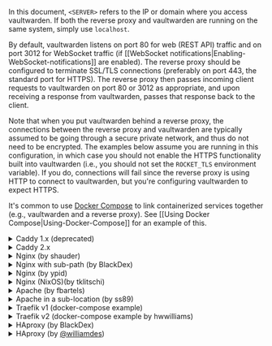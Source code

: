In this document, `<SERVER>` refers to the IP or domain where you access vaultwarden. If both the reverse proxy and vaultwarden are running on the same system, simply use `localhost`.

By default, vaultwarden listens on port 80 for web (REST API) traffic and on port 3012 for WebSocket traffic (if [[WebSocket notifications|Enabling-WebSocket-notifications]] are enabled). The reverse proxy should be configured to terminate SSL/TLS connections (preferably on port 443, the standard port for HTTPS). The reverse proxy then passes incoming client requests to vaultwarden on port 80 or 3012 as appropriate, and upon receiving a response from vaultwarden, passes that response back to the client.

Note that when you put vaultwarden behind a reverse proxy, the connections between the reverse proxy and vaultwarden are typically assumed to be going through a secure private network, and thus do not need to be encrypted. The examples below assume you are running in this configuration, in which case you should not enable the HTTPS functionality built into vaultwarden (i.e., you should not set the `ROCKET_TLS` environment variable). If you do, connections will fail since the reverse proxy is using HTTP to connect to vaultwarden, but you're configuring vaultwarden to expect HTTPS.

It's common to use [Docker Compose](https://docs.docker.com/compose/) to link containerized services together (e.g., vaultwarden and a reverse proxy). See [[Using Docker Compose|Using-Docker-Compose]] for an example of this.

<details>
<summary>Caddy 1.x (deprecated)</summary><br/>

Caddy can also automatically enable HTTPS in some circumstances, check the [docs](https://caddyserver.com/v1/docs/automatic-https).
```nginx
:443 {
  tls ${SSLCERTIFICATE} ${SSLKEY}
  # or 'tls self_signed' to generate a self-signed certificate

  # This setting may have compatibility issues with some browsers
  # (e.g., attachment downloading on Firefox). Try disabling this
  # if you encounter issues.
  gzip

  # The negotiation endpoint is also proxied to Rocket
  proxy /notifications/hub/negotiate <SERVER>:80 {
    transparent
  }

  # Notifications redirected to the websockets server
  proxy /notifications/hub <SERVER>:3012 {
    websocket
  }

  # Proxy the Root directory to Rocket
  proxy / <SERVER>:80 {
    transparent
  }
}
```
</details>

<details>
<summary>Caddy 2.x</summary><br/>

Caddy 2 can automatically enable HTTPS in some circumstances, check the [docs](https://caddyserver.com/docs/automatic-https).

In the Caddyfile syntax, `{$VAR}` denotes the value of the environment variable `VAR`.
If you prefer, you can also directly specify a value instead of substituting an env var value.

```
{$DOMAIN}:443 {
  log {
    level INFO
    output file {$LOG_FILE} {
      roll_size 10MB
      roll_keep 10
    }
  }

  # Uncomment this if you want to get a cert via ACME (Let's Encrypt or ZeroSSL).
  # tls {$EMAIL}

  # Or uncomment this if you're providing your own cert. You would also use this option
  # if you're running behind Cloudflare.
  # tls {$SSL_CERT_PATH} {$SSL_KEY_PATH}

  # This setting may have compatibility issues with some browsers
  # (e.g., attachment downloading on Firefox). Try disabling this
  # if you encounter issues.
  encode gzip

  # Uncomment to allow access to the admin interface only from local networks
  # @insecureadmin {
  #   not remote_ip 192.168.0.0/16 172.16.0.0/12 10.0.0.0/8
  #   path /admin*
  # }
  # redir @insecureadmin /

  # Notifications redirected to the websockets server
  reverse_proxy /notifications/hub <SERVER>:3012

  # Proxy everything else to Rocket
  reverse_proxy <SERVER>:80 {
       # Send the true remote IP to Rocket, so that vaultwarden can put this in the
       # log, so that fail2ban can ban the correct IP.
       header_up X-Real-IP {remote_host}
  }
}
```
</details>

<details>
<summary>Nginx (by shauder)</summary><br/>

```nginx
server {
  listen 443 ssl http2;
  server_name vault.*;
  
  # Specify SSL config if using a shared one.
  #include conf.d/ssl/ssl.conf;
  
  # Allow large attachments
  client_max_body_size 128M;

  location / {
    proxy_pass http://<SERVER>:80;
    proxy_set_header Host $host;
    proxy_set_header X-Real-IP $remote_addr;
    proxy_set_header X-Forwarded-For $proxy_add_x_forwarded_for;
    proxy_set_header X-Forwarded-Proto $scheme;
  }
  
  location /notifications/hub {
    proxy_pass http://<SERVER>:3012;
    proxy_set_header Upgrade $http_upgrade;
    proxy_set_header Connection "upgrade";
  }
  
  location /notifications/hub/negotiate {
    proxy_pass http://<SERVER>:80;
  }

  # Optionally add extra authentication besides the ADMIN_TOKEN
  # If you don't want this, leave this part out
  location /admin {
    # See: https://docs.nginx.com/nginx/admin-guide/security-controls/configuring-http-basic-authentication/
    auth_basic "Private";
    auth_basic_user_file /path/to/htpasswd_file;

    proxy_set_header Host $host;
    proxy_set_header X-Real-IP $remote_addr;
    proxy_set_header X-Forwarded-For $proxy_add_x_forwarded_for;
    proxy_set_header X-Forwarded-Proto $scheme;

    proxy_pass http://<SERVER>:80;
  }

}
```
</details>

<details>
<summary>Nginx with sub-path (by BlackDex)</summary><br/>

In this example vaultwarden will be available via https://bitwarden.example.tld/vault/<br/>
If you want to use any other sub-path, like `bitwarden` or `secret-vault` you should change `/vault/` in the example below to match.<br/>
<br/>
For this to work you need to configure your `DOMAIN` variable to match so it should look like:

```ini
; Add the sub-path! Else this will not work!
DOMAIN=https://bitwarden.example.tld/vault/
```

```nginx
# Define the server IP and ports here.
upstream vaultwarden-default { server 127.0.0.1:8080; }
upstream vaultwarden-ws { server 127.0.0.1:3012; }

# Redirect HTTP to HTTPS
server {
    listen 80;
    listen [::]:80;
    server_name vaultwarden.example.tld;
    return 301 https://$host$request_uri;
}

server {
    listen 443 ssl http2;
    listen [::]:443 ssl http2;
    server_name vaultwarden.example.tld;

    # Specify SSL Config when needed
    #ssl_certificate /path/to/certificate/letsencrypt/live/vaultwarden.example.tld/fullchain.pem;
    #ssl_certificate_key /path/to/certificate/letsencrypt/live/vaultwarden.example.tld/privkey.pem;
    #ssl_trusted_certificate /path/to/certificate/letsencrypt/live/vaultwarden.example.tld/fullchain.pem;

    client_max_body_size 128M;

    ## Using a Sub Path Config
    # Path to the root of your installation
    location /vault/ {
      proxy_set_header Host $host;
      proxy_set_header X-Real-IP $remote_addr;
      proxy_set_header X-Forwarded-For $proxy_add_x_forwarded_for;
      proxy_set_header X-Forwarded-Proto $scheme;

      proxy_pass http://vaultwarden-default;
    }

    location /vault/notifications/hub/negotiate {
      proxy_set_header Host $host;
      proxy_set_header X-Real-IP $remote_addr;
      proxy_set_header X-Forwarded-For $proxy_add_x_forwarded_for;
      proxy_set_header X-Forwarded-Proto $scheme;

      proxy_pass http://vaultwarden-default;
    }

    location /vault/notifications/hub {
      proxy_set_header Upgrade $http_upgrade;
      proxy_set_header Connection $http_connection;
      proxy_set_header X-Real-IP $remote_addr;

      proxy_pass http://vaultwarden-ws;
    }

    # Optionally add extra authentication besides the ADMIN_TOKEN
    # If you don't want this, leave this part out
    location ^~ /vault/admin {
      # See: https://docs.nginx.com/nginx/admin-guide/security-controls/configuring-http-basic-authentication/
      auth_basic "Private";
      auth_basic_user_file /path/to/htpasswd_file;

      proxy_set_header Host $host;
      proxy_set_header X-Real-IP $remote_addr;
      proxy_set_header X-Forwarded-For $proxy_add_x_forwarded_for;
      proxy_set_header X-Forwarded-Proto $scheme;

      proxy_pass http://vaultwarden-default;
    }

}
```
</details>

<details>
<summary>Nginx (by ypid)</summary><br/>

Ansible inventory example that uses DebOps to configure nginx as a reverse proxy for vaultwarden. I choose to go with the PSK in the URL for additional security to not expose the API to everyone on the Internet because the client apps do not support client certificates yet (I tested it). Note: Using subpath/PSK requires to patch the source code and recompile, ref: https://github.com/dani-garcia/vaultwarden/issues/241#issuecomment-436376497. /admin is untested. For general discussion about subpath hosting for security refer to: https://github.com/debops/debops/issues/1233

```YAML
bitwarden__fqdn: 'vault.example.org'

nginx__upstreams:

  - name: 'bitwarden'
    type: 'default'
    enabled: True
    server: 'localhost:8000'

nginx__servers:

  - name: '{{ bitwarden__fqdn }}'
    filename: 'debops.bitwarden'
    by_role: 'debops.bitwarden'
    favicon: False
    root: '/usr/share/vaultwarden/web-vault'

    location_list:

      - pattern: '/'
        options: |-
          deny all;

      - pattern: '= /ekkP9wtJ_psk_changeme_Hr9CCTud'
        options: |-
          return 307 $scheme://$host$request_uri/;

      ## All the security HTTP headers would then need to be set by nginx as well.
      # - pattern: '/ekkP9wtJ_psk_changeme_Hr9CCTud/'
      #   options: |-
      #     alias /usr/share/vaultwarden/web-vault/;

      - pattern: '/ekkP9wtJ_psk_changeme_Hr9CCTud/'
        options: |-
          proxy_set_header Host              $host;
          # proxy_set_header X-Real-IP         $remote_addr;
          # proxy_set_header X-Forwarded-For   $proxy_add_x_forwarded_for;
          proxy_set_header X-Forwarded-Proto $scheme;
          proxy_set_header X-Forwarded-Port  443;

          proxy_pass http://bitwarden;

      ## Do not use the icons features as long as it reveals all domains from
      ## our credentials to the server.
      - pattern: '/ekkP9wtJ_psk_changeme_Hr9CCTud/icons/'
        options: |-
          access_log off;
          log_not_found off;
          deny all;
```
</details>

<details>
<summary>Nginx (NixOS)(by tklitschi)</summary><br/>

Example NixOS nginx config. For more Information about NixOS Deployment see [Deployment Wiki page](https://github.com/dani-garcia/vaultwarden/wiki/Deployment-examples).


```nix
{ config, ... }:
{
  security.acme.acceptTerms = true;
  security.acme.email = "me@example.com";
  security.acme.certs = {

    "bw.example.com" = {
      group = "vaultwarden";
      keyType = "rsa2048";
      allowKeysForGroup = true;
    };
  };

  services.nginx = {
    enable = true;

    recommendedGzipSettings = true;
    recommendedOptimisation = true;
    recommendedProxySettings = true;
    recommendedTlsSettings = true;

    virtualHosts = {
      "bw.example.com" = {
        forceSSL = true;
        enableACME = true;
        locations."/" = {
          proxyPass = "http://localhost:8812"; #changed the default rocket port due to some conflict
          proxyWebsockets = true;
        };
        locations."/notifications/hub" = {
          proxyPass = "http://localhost:3012";
          proxyWebsockets = true;
        };
        locations."/notifications/hub/negotiate" = {
          proxyPass = "http://localhost:8812";
          proxyWebsockets = true;
        };
      };
    };
  };
}

```
</details>
<details>
<summary>Apache (by fbartels)</summary><br/>

Remember to enable `mod_proxy_wstunnel` and `mod_proxy_http`, for example with: `a2enmod proxy_wstunnel` and `a2enmod proxy_http`.
```apache
<VirtualHost *:443>
    SSLEngine on
    ServerName bitwarden.$hostname.$domainname

    SSLCertificateFile ${SSLCERTIFICATE}
    SSLCertificateKeyFile ${SSLKEY}
    SSLCACertificateFile ${SSLCA}
    ${SSLCHAIN}

    ErrorLog \${APACHE_LOG_DIR}/bitwarden-error.log
    CustomLog \${APACHE_LOG_DIR}/bitwarden-access.log combined

    RewriteEngine On
    RewriteCond %{HTTP:Upgrade} =websocket [NC]
    RewriteRule /notifications/hub(.*) ws://<SERVER>:3012/$1 [P,L]
    ProxyPass / http://<SERVER>:80/

    ProxyPreserveHost On
    ProxyRequests Off
    RequestHeader set X-Real-IP %{REMOTE_ADDR}s
</VirtualHost>
```
</details>

<details>
<summary>Apache in a sub-location (by ss89)</summary><br/>
Modify your docker start-up to include the sub-location.

```
; Add the sub-location! Else this will not work!
DOMAIN=https://$hostname.$domainname/$sublocation/
```

Ensure you have the websocket proxy module loaded somewhere in your apache config.
It can look something like: 

```
LoadModule proxy_wstunnel_module modules/mod_proxy_wstunnel.so`
```

On some OS's you can use a2enmod, for example with: `a2enmod proxy_wstunnel` and `a2enmod proxy_http`.

```apache
<VirtualHost *:443>
    SSLEngine on
    ServerName $hostname.$domainname

    SSLCertificateFile ${SSLCERTIFICATE}
    SSLCertificateKeyFile ${SSLKEY}
    SSLCACertificateFile ${SSLCA}
    ${SSLCHAIN}

    ErrorLog \${APACHE_LOG_DIR}/error.log
    CustomLog \${APACHE_LOG_DIR}/access.log combined

    <Location /$sublocation/> #adjust here if necessary
        RewriteEngine On
        RewriteCond %{HTTP:Upgrade} =websocket [NC]
        RewriteRule /notifications/hub(.*) ws://<SERVER>:3012/$1 [P,L]
        ProxyPass http://<SERVER>:80/$sublocation/

        ProxyPreserveHost On
        RequestHeader set X-Real-IP %{REMOTE_ADDR}s
    </Location>
</VirtualHost>
```
</details>

<details>
<summary>Traefik v1 (docker-compose example)</summary><br/>

```yaml
labels:
    - traefik.enable=true
    - traefik.docker.network=traefik
    - traefik.web.frontend.rule=Host:bitwarden.domain.tld
    - traefik.web.port=80
    - traefik.hub.frontend.rule=Host:bitwarden.domain.tld;Path:/notifications/hub
    - traefik.hub.port=3012
    - traefik.hub.protocol=ws
```
</details>

<details>
<summary>Traefik v2 (docker-compose example by hwwilliams)</summary><br/>

#### Traefik v1 labels migrated to Traefik v2
```yaml
labels:
  - traefik.enable=true
  - traefik.docker.network=traefik
  - traefik.http.routers.bitwarden-ui.rule=Host(`bitwarden.domain.tld`)
  - traefik.http.routers.bitwarden-ui.service=bitwarden-ui
  - traefik.http.services.bitwarden-ui.loadbalancer.server.port=80
  - traefik.http.routers.bitwarden-websocket.rule=Host(`bitwarden.domain.tld`) && Path(`/notifications/hub`)
  - traefik.http.routers.bitwarden-websocket.service=bitwarden-websocket
  - traefik.http.services.bitwarden-websocket.loadbalancer.server.port=3012
```

#### Migrated labels plus HTTP to HTTPS redirect
These labels assume that the entrypoints defined in Traefik for port 80 and 443 are 'web' and 'websecure' respectively.

These labels also assume you already have a default certificates resolver defined in Traefik.
```yaml
labels:
  - traefik.enable=true
  - traefik.docker.network=traefik
  - traefik.http.middlewares.redirect-https.redirectScheme.scheme=https
  - traefik.http.middlewares.redirect-https.redirectScheme.permanent=true
  - traefik.http.routers.bitwarden-ui-https.rule=Host(`bitwarden.domain.tld`)
  - traefik.http.routers.bitwarden-ui-https.entrypoints=websecure
  - traefik.http.routers.bitwarden-ui-https.tls=true
  - traefik.http.routers.bitwarden-ui-https.service=bitwarden-ui
  - traefik.http.routers.bitwarden-ui-http.rule=Host(`bitwarden.domain.tld`)
  - traefik.http.routers.bitwarden-ui-http.entrypoints=web
  - traefik.http.routers.bitwarden-ui-http.middlewares=redirect-https
  - traefik.http.routers.bitwarden-ui-http.service=bitwarden-ui
  - traefik.http.services.bitwarden-ui.loadbalancer.server.port=80
  - traefik.http.routers.bitwarden-websocket-https.rule=Host(`bitwarden.domain.tld`) && Path(`/notifications/hub`)
  - traefik.http.routers.bitwarden-websocket-https.entrypoints=websecure
  - traefik.http.routers.bitwarden-websocket-https.tls=true
  - traefik.http.routers.bitwarden-websocket-https.service=bitwarden-websocket
  - traefik.http.routers.bitwarden-websocket-http.rule=Host(`bitwarden.domain.tld`) && Path(`/notifications/hub`)
  - traefik.http.routers.bitwarden-websocket-http.entrypoints=web
  - traefik.http.routers.bitwarden-websocket-http.middlewares=redirect-https
  - traefik.http.routers.bitwarden-websocket-http.service=bitwarden-websocket
  - traefik.http.services.bitwarden-websocket.loadbalancer.server.port=3012
```
</details>

<details>
<summary>HAproxy (by BlackDex)</summary><br/>

Add these lines to your haproxy configuration. 

```haproxy
frontend vaultwarden
    bind 0.0.0.0:80
    option forwardfor header X-Real-IP
    http-request set-header X-Real-IP %[src]
    default_backend vaultwarden_http
    use_backend vaultwarden_ws if { path_beg /notifications/hub } !{ path_beg /notifications/hub/negotiate }

backend vaultwarden_http
    # Enable compression if you want
    # compression algo gzip
    # compression type text/plain text/css application/json application/javascript text/xml application/xml application/xml+rss text/javascript
    server bwrshttp 0.0.0.0:8080

backend vaultwarden_ws
    server bwrsws 0.0.0.0:3012
```
</details>


<details>
<summary>HAproxy (by <a href="https://github.com/williamdes" target="_blank">@williamdes</a>)</summary><br/>

Add these lines to your HAproxy configuration. 

```haproxy
backend static-success-default
  mode http
  errorfile 503 /usr/local/etc/haproxy/static/index.static.default.html
  errorfile 200 /usr/local/etc/haproxy/static/index.static.default.html

frontend http-in
    bind *:80
    bind *:443 ssl crt /acme.sh/domain.tld/domain.tld.pem
    option forwardfor header X-Real-IP
    http-request set-header X-Real-IP %[src]
    default_backend static-success-default

    # Define hosts
    acl host_bitwarden_domain_tld hdr_dom(Host) -i bitwarden.domain.tld

    ## figure out which one to use
    use_backend vaultwarden_http if host_bitwarden_domain_tld !{ path_beg /notifications/hub } or { path_beg /notifications/hub/negotiate }
    use_backend vaultwarden_ws if host_bitwarden_domain_tld { path_beg /notifications/hub } !{ path_beg /notifications/hub/negotiate }

backend vaultwarden_http
    # Enable compression if you want
    # compression algo gzip
    # compression type text/plain text/css application/json application/javascript text/xml application/xml application/xml+rss text/javascript
    # You can use the container hostname if you are using haproxy with docker-compose
    server bwrs_http 0.0.0.0:8080

backend vaultwarden_ws
    # You can use the container hostname if you are using haproxy with docker-compose
    server bwrs_ws 0.0.0.0:3012
```
</details>